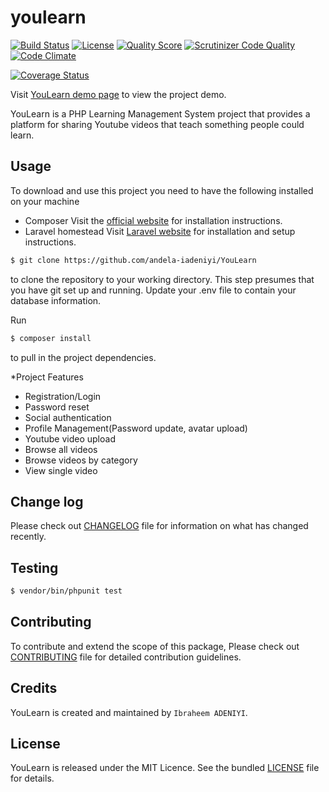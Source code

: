 # youlearn

[![Build Status](https://travis-ci.org/andela-iadeniyi/youlearn.svg)](https://travis-ci.org/andela-iadeniyi/youlearn)
[![License](http://img.shields.io/:license-mit-blue.svg)](https://github.com/andela-iadeniyi/youlearn/blob/master/LICENCE)
[![Quality Score](https://img.shields.io/scrutinizer/g/andela-iadeniyi/youlearn.svg?style=flat-square)](https://scrutinizer-ci.com/g/andela-iadeniyi/youlearn)
[![Scrutinizer Code Quality](https://scrutinizer-ci.com/g/andela-iadeniyi/youlearn/badges/quality-score.png?b=master)](https://scrutinizer-ci.com/g/andela-iadeniyi/youlearn/?branch=master)
[![Code Climate](https://codeclimate.com/github/andela-iadeniyi/youlearn/badges/gpa.svg)](https://codeclimate.com/github/andela-iadeniyi/youlearn)

[![Coverage Status](https://coveralls.io/repos/andela-iadeniyi/youlearn/badge.svg?branch=staging&service=github)](https://coveralls.io/github/andela-iadeniyi/youlearn?branch=staging)

Visit [YouLearn demo page](https://youlearn.herokuapp.com/) to view the project demo.

YouLearn is a PHP Learning Management System project that provides a platform for sharing Youtube videos that teach something people could learn.

## Usage

To download and use this project you need to have the following installed on your machine

- Composer
  Visit the [official website](https://getcomposer.org/doc/00-intro.md) for installation instructions.
- Laravel homestead
  Visit [Laravel website](http://laravel.com/docs/5.1/homestead) for installation and setup instructions.

```bash
$ git clone https://github.com/andela-iadeniyi/YouLearn
`````
to clone the repository to your working directory. This step presumes that you have git set up and running. Update your .env file to contain your database information.

Run

```bash
$ composer install
```
to pull in the project dependencies.

*Project Features

- Registration/Login
- Password reset
- Social authentication
- Profile Management(Password update, avatar upload)
- Youtube video upload
- Browse all videos
- Browse videos by category
- View single video

## Change log

Please check out [CHANGELOG](CHANGELOG.md) file for information on what has changed recently.

## Testing

``` bash
$ vendor/bin/phpunit test
```

## Contributing

To contribute and extend the scope of this package,
Please check out [CONTRIBUTING](CONTRIBUTING.md) file for detailed contribution guidelines.

## Credits

YouLearn is created and maintained by `Ibraheem ADENIYI`.


## License

YouLearn is released under the MIT Licence. See the bundled [LICENSE](LICENSE.md) file for details.

